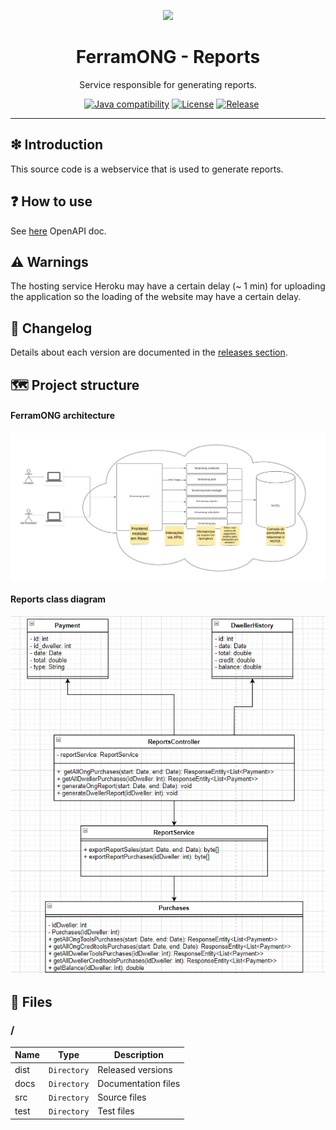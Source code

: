 <p align='center'>
<img src='https://raw.githubusercontent.com/FerramONG/ferramong-reportsferramong-reports/master/docs/img/logo/logo.png?raw=true' />
</p>

<h1 align='center'>FerramONG - Reports</h1>
<p align='center'>Service responsible for generating reports.</p>
<p align="center">
	<a href="https://github.com/FerramONG/ferramong-reports/actions/workflows/windows.yml"><img src="https://github.com/FerramONG/ferramong-reports/actions/workflows/windows.yml/badge.svg" alt=""></a>
	<a href="https://github.com/FerramONG/ferramong-reports/actions/workflows/macos.yml"><img src="https://github.com/FerramONG/ferramong-reports/actions/workflows/macos.yml/badge.svg" alt=""></a>
	<a href="https://github.com/FerramONG/ferramong-reports/actions/workflows/ubuntu.yml"><img src="https://github.com/FerramONG/ferramong-reports/actions/workflows/ubuntu.yml/badge.svg" alt=""></a>
	<a href="http://java.oracle.com"><img src="https://img.shields.io/badge/java-12+-D0008F.svg" alt="Java compatibility"></a>
	<a href="https://github.com/FerramONG/ferramong-reports/blob/master/LICENSE"><img src="https://img.shields.io/badge/License-BSD0-919191.svg" alt="License"></a>
	<a href="https://github.com/FerramONG/ferramong-reports/releases"><img src="https://img.shields.io/github/v/release/FerramONG/ferramong-reports" alt="Release"></a>
</p>
<hr />

## ❇ Introduction
This source code is a webservice that is used to generate reports.

## ❓ How to use
See [here](https://ferramong-reports.herokuapp.com/swagger-ui/index.html?configUrl=/v3/api-docs/swagger-config) OpenAPI doc.

## ⚠ Warnings
The hosting service Heroku may have a certain delay (~ 1 min) for uploading the application so the loading of the website may have a certain delay. 

## 🚩 Changelog
Details about each version are documented in the [releases section](https://github.com/FerramONG/ferramong-reports/releases).

## 🗺 Project structure
#### FerramONG architecture
![global-schema](https://raw.githubusercontent.com/FerramONG/ferramong-reports/master/docs/img/schemas/architecture.png?raw=true)

#### Reports class diagram
![class-diagram](https://raw.githubusercontent.com/FerramONG/ferramong-reports/master/docs/img/diagrams/class-diagram.png?raw=true)

## 📁 Files
### /
|        Name 	|Type|Description|
|----------------|-------------------------------|-----------------------------|
|dist |`Directory`|Released versions|
|docs |`Directory`|Documentation files|
|src     |`Directory`| Source files |
|test     |`Directory`| Test files |
